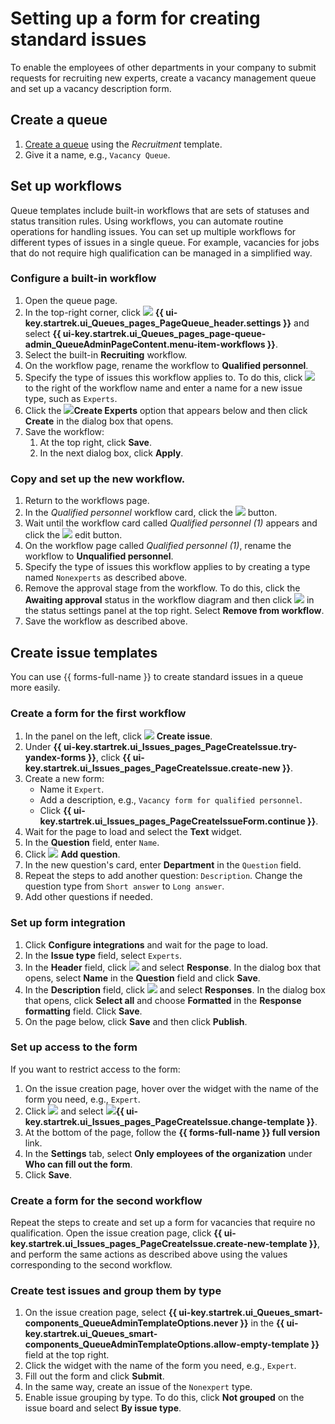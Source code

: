 # Setting up a form for creating standard issues

To enable the employees of other departments in your company to submit requests for recruiting new experts, create a vacancy management queue and set up a vacancy description form.

## Create a queue

1. [Create a queue](manager/create-queue.md) using the *Recruitment* template.
1. Give it a name, e.g., `Vacancy Queue`.

## Set up workflows

Queue templates include built-in workflows that are sets of statuses and status transition rules. Using workflows, you can automate routine operations for handling issues.
You can set up multiple workflows for different types of issues in a single queue. For example, vacancies for jobs that do not require high qualification can be managed in a simplified way.

### Configure a built-in workflow

1. Open the queue page.
1. In the top-right corner, click ![](../_assets/tracker/svg/settings-old.svg) **{{ ui-key.startrek.ui_Queues_pages_PageQueue_header.settings }}** and select **{{ ui-key.startrek.ui_Queues_pages_page-queue-admin_QueueAdminPageContent.menu-item-workflows }}**.
1. Select the built-in **Recruiting** workflow.
1. On the workflow page, rename the workflow to **Qualified personnel**.
1. Specify the type of issues this workflow applies to. To do this, click ![](../_assets/tracker/svg/icon-add.svg) to the right of the workflow name and enter a name for a new issue type, such as `Experts`.
1. Click the ![](../_assets/tracker/svg/icon-add.svg)**Create Experts** option that appears below and then click **Create** in the dialog box that opens.
1. Save the workflow:
   1. At the top right, click **Save**.
   1. In the next dialog box, click **Apply**.

### Copy and set up the new workflow.

1. Return to the workflows page.
1. In the *Qualified personnel* workflow card, click the ![](../_assets/tracker/button-copy.png) button.
1. Wait until the workflow card called *Qualified personnel (1)* appears and click the ![](../_assets/tracker/button-edit.png) edit button.
1. On the workflow page called *Qualified personnel (1)*, rename the workflow to **Unqualified personnel**.
1. Specify the type of issues this workflow applies to by creating a type named `Nonexperts` as described above.
1. Remove the approval stage from the workflow. To do this, click the **Awaiting approval** status in the workflow diagram and then click ![](../_assets/tracker/svg/actions.svg) in the status settings panel at the top right. Select **Remove from workflow**.
1. Save the workflow as described above.

## Create issue templates

You can use {{ forms-full-name }} to create standard issues in a queue more easily.

### Create a form for the first workflow

1. In the panel on the left, click ![](../_assets/tracker/svg/icon-add.svg) **Create issue**.
1. Under **{{ ui-key.startrek.ui_Issues_pages_PageCreateIssue.try-yandex-forms }}**, click **{{ ui-key.startrek.ui_Issues_pages_PageCreateIssue.create-new }}**.
1. Create a new form:
   * Name it `Expert`.
   * Add a description, e.g., `Vacancy form for qualified personnel`.
   * Click **{{ ui-key.startrek.ui_Issues_pages_PageCreateIssueForm.continue }}**.
1. Wait for the page to load and select the **Text** widget.
1. In the **Question** field, enter `Name`.
1. Click ![](../_assets/tracker/svg/icon-add.svg) **Add question**.
1. In the new question's card, enter **Department** in the `Question` field.
1. Repeat the steps to add another question: `Description`. Change the question type from `Short answer` to `Long answer`.
1. Add other questions if needed.

### Set up form integration

1. Click **Configure integrations** and wait for the page to load.
1. In the **Issue type** field, select `Experts`.
1. In the **Header** field, click ![](../_assets/tracker/svg/icon-add.svg) and select **Response**. In the dialog box that opens, select **Name** in the **Question** field and click **Save**.
1. In the **Description** field, click ![](../_assets/tracker/svg/icon-add.svg) and select **Responses**. In the dialog box that opens, click **Select all** and choose **Formatted** in the **Response formatting** field. Click **Save**.
1. On the page below, click **Save** and then click **Publish**.

### Set up access to the form

If you want to restrict access to the form:

1. On the issue creation page, hover over the widget with the name of the form you need, e.g., `Expert`.
1. Click ![](../_assets/tracker/svg/actions.svg) and select ![](../_assets/tracker/icon-edit.png)**{{ ui-key.startrek.ui_Issues_pages_PageCreateIssue.change-template }}**.
1. At the bottom of the page, follow the **{{ forms-full-name }} full version** link.
1. In the **Settings** tab, select **Only employees of the organization** under **Who can fill out the form**.
1. Click **Save**.

### Create a form for the second workflow

Repeat the steps to create and set up a form for vacancies that require no qualification.
Open the issue creation page, click **{{ ui-key.startrek.ui_Issues_pages_PageCreateIssue.create-new-template }}**, and perform the same actions as described above using the values corresponding to the second workflow.

### Create test issues and group them by type

1. On the issue creation page, select **{{ ui-key.startrek.ui_Queues_smart-components_QueueAdminTemplateOptions.never }}** in the **{{ ui-key.startrek.ui_Queues_smart-components_QueueAdminTemplateOptions.allow-empty-template }}** field at the top right.
1. Click the widget with the name of the form you need, e.g., `Expert`.
1. Fill out the form and click **Submit**.
1. In the same way, create an issue of the `Nonexpert` type.
1. Enable issue grouping by type. To do this, click **Not grouped** on the issue board and select **By issue type**.
